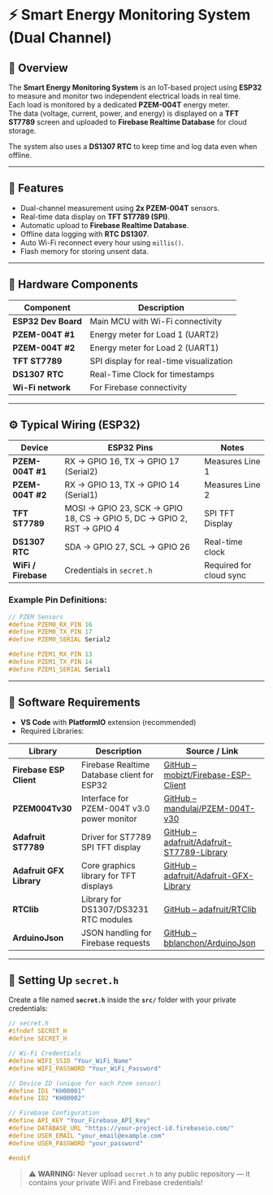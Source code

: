 # ⚡ Smart Energy Monitoring System (Dual Channel)

## 📘 Overview
The **Smart Energy Monitoring System** is an IoT-based project using **ESP32** to measure and monitor two independent electrical loads in real time.  
Each load is monitored by a dedicated **PZEM-004T** energy meter.  
The data (voltage, current, power, and energy) is displayed on a **TFT ST7789** screen and uploaded to **Firebase Realtime Database** for cloud storage.

The system also uses a **DS1307 RTC** to keep time and log data even when offline.

---

## 🚀 Features
- Dual-channel measurement using **2x PZEM-004T** sensors.  
- Real-time data display on **TFT ST7789 (SPI)**.  
- Automatic upload to **Firebase Realtime Database**.  
- Offline data logging with **RTC DS1307**.  
- Auto Wi-Fi reconnect every hour using `millis()`.  
- Flash memory for storing unsent data.  

---

## 🧩 Hardware Components

| Component | Description |
|------------|-------------|
| **ESP32 Dev Board** | Main MCU with Wi-Fi connectivity |
| **PZEM-004T #1** | Energy meter for Load 1 (UART2) |
| **PZEM-004T #2** | Energy meter for Load 2 (UART1) |
| **TFT ST7789** | SPI display for real-time visualization |
| **DS1307 RTC** | Real-Time Clock for timestamps |
| **Wi-Fi network** | For Firebase connectivity |

---

## ⚙️ Typical Wiring (ESP32)

| Device | ESP32 Pins | Notes |
|--------|-------------|--------|
| **PZEM-004T #1** | RX → GPIO 16, TX → GPIO 17 (Serial2) | Measures Line 1 |
| **PZEM-004T #2** | RX → GPIO 13, TX → GPIO 14 (Serial1) | Measures Line 2 |
| **TFT ST7789** | MOSI → GPIO 23, SCK → GPIO 18, CS → GPIO 5, DC → GPIO 2, RST → GPIO 4 |SPI TFT Display |
| **DS1307 RTC** | SDA → GPIO 27, SCL → GPIO 26 | Real-time clock |
| **WiFi / Firebase** | Credentials in `secret.h` | Required for cloud sync |

### Example Pin Definitions:
```cpp
// PZEM Sensors
#define PZEM0_RX_PIN 16
#define PZEM0_TX_PIN 17
#define PZEM0_SERIAL Serial2

#define PZEM1_RX_PIN 13
#define PZEM1_TX_PIN 14
#define PZEM1_SERIAL Serial1
```

---

## 🧠 Software Requirements
- **VS Code** with **PlatformIO** extension (recommended)
- Required Libraries:

| Library | Description | Source / Link |
|----------|--------------|----------------|
| **Firebase ESP Client** | Firebase Realtime Database client for ESP32 | [GitHub – mobizt/Firebase-ESP-Client](https://github.com/mobizt/Firebase-ESP-Client) |
| **PZEM004Tv30** | Interface for PZEM-004T v3.0 power monitor | [GitHub – mandulaj/PZEM-004T-v30](https://github.com/mandulaj/PZEM-004T-v30) |
| **Adafruit ST7789** | Driver for ST7789 SPI TFT display | [GitHub – adafruit/Adafruit-ST7789-Library](https://github.com/adafruit/Adafruit-ST7789-Library) |
| **Adafruit GFX Library** | Core graphics library for TFT displays | [GitHub – adafruit/Adafruit-GFX-Library](https://github.com/adafruit/Adafruit-GFX-Library) |
| **RTClib** | Library for DS1307/DS3231 RTC modules | [GitHub – adafruit/RTClib](https://github.com/adafruit/RTClib) |
| **ArduinoJson** | JSON handling for Firebase requests | [GitHub – bblanchon/ArduinoJson](https://github.com/bblanchon/ArduinoJson) |


---

## 🔐 Setting Up `secret.h`

Create a file named **`secret.h`** inside the **`src/`** folder with your private credentials:

```cpp
// secret.h
#ifndef SECRET_H
#define SECRET_H

// Wi-Fi Credentials
#define WIFI_SSID "Your_WiFi_Name"
#define WIFI_PASSWORD "Your_WiFi_Password"

// Device ID (unique for each Pzem sensor)
#define ID1 "KH00001"
#define ID2 "KH00002"

// Firebase Configuration
#define API_KEY "Your_Firebase_API_Key"
#define DATABASE_URL "https://your-project-id.firebaseio.com/"
#define USER_EMAIL "your_email@example.com"
#define USER_PASSWORD "your_password"

#endif
```

> ⚠️ **WARNING:** Never upload `secret.h` to any public repository — it contains your private WiFi and Firebase credentials!



